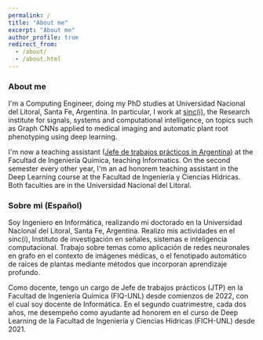 ```yaml
---
permalink: /
title: "About me"
excerpt: "About me"
author_profile: true
redirect_from: 
  - /about/
  - /about.html
---
```


### About me

I'm a Computing Engineer, doing my PhD studies at Universidad Nacional del Litoral, Santa Fe, Argentina. In particular, I work at [sinc(i)](https://sinc.unl.edu.ar/), the Research institute for signals, systems and computational intelligence, on topics such as Graph CNNs applied to medical imaging and automatic plant root phenotyping using deep learning.

I'm now a teaching assistant ([Jefe de trabajos prácticos in Argentina](https://en.wikipedia.org/wiki/Academic_ranks_in_Argentina)) at the Facultad de Ingeniería Química, teaching Informatics. On the second semester every other year, I'm an ad honorem teaching assistant in the Deep Learning course at the Facultad de Ingeniería y Ciencias Hídricas. Both faculties are in the Universidad Nacional del Litoral.

### Sobre mi (Español)

Soy Ingeniero en Informática, realizando mi doctorado en la Universidad Nacional del Litoral, Santa Fe, Argentina. Realizo mis actividades en el sinc(i), Instituto de investigación en señales, sistemas e inteligencia computacional. Trabajo sobre temas como aplicación de redes neuronales en grafo en el contexto de imágenes médicas, o el fenotipado automático de raíces de plantas mediante métodos que incorporan aprendizaje profundo.

Como docente, tengo un cargo de Jefe de trabajos prácticos (JTP) en la Facultad de Ingeniería Química (FIQ-UNL) desde comienzos de 2022, con el cual soy docente de Informática. En el segundo cuatrimestre, cada dos años, me desempeño como ayudante ad honorem en el curso de Deep Learning de la Facultad de Ingeniería y Ciencias Hídricas (FICH-UNL) desde 2021.
